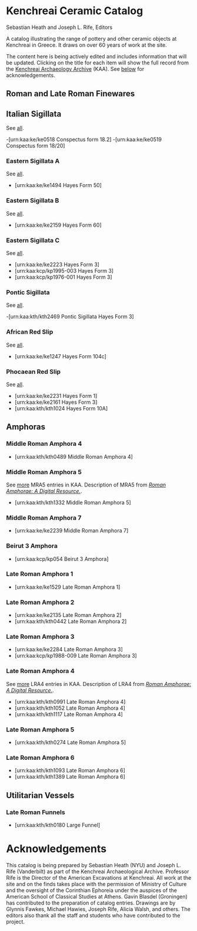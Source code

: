 # Kenchreai Ceramic Catalog
Sebastian Heath and Joseph L. Rife, Editors

A catalog illustrating the range of pottery and other ceramic objects at Kenchreai in Greece. It draws on over 60 years of work at the site.

The content here is being actively edited and includes information that will be updated. Clicking on the title for each item will show the full record from the [Kenchreai Archaeology Archive](http://kenchreai.org/kaa) (KAA). See [below](#acknowledgements) for acknowledgements.

## Roman and Late Roman Finewares

## Italian Sigillata<a id="#p-sig-it"></a>
See [all](http://kenchreai.org/kaa/typology/p-sig-it?more=true).

-[urn:kaa:ke/ke0518 Conspectus form 18.2]
-[urn:kaa:ke/ke0519 Conspectus form 18/20]

### Eastern Sigillata A<a id="#p-esa"></a>
See [all](http://kenchreai.org/kaa/typology/p-esa?more=true).

- [urn:kaa:ke/ke1494 Hayes Form 50]

### Eastern Sigillata B<a id="#p-esb"></a>
See [all](http://kenchreai.org/kaa/typology/p-esb?more=true).

- [urn:kaa:ke/ke2159 Hayes Form 60]

### Eastern Sigillata C<a id="#p-esc"></a>
See [all](http://kenchreai.org/kaa/typology/p-esc?more=true).

- [urn:kaa:ke/ke2223 Hayes Form 3]
- [urn:kaa:kcp/kp1995-003 Hayes Form 3]
- [urn:kaa:kcp/kp1976-001 Hayes Form 3]

### Pontic Sigillata
See [all](http://kenchreai.org/kaa/typology/p-sig-pontic?more=true).

-[urn:kaa:kth/kth2469 Pontic Sigillata Hayes Form 3]

### African Red Slip
See [all](http://kenchreai.org/kaa/typology/p-ars?more=true).

- [urn:kaa:ke/ke1247 Hayes Form 104c]

### Phocaean Red Slip
See [all](http://kenchreai.org/kaa/typology/p-ars?more=true).

- [urn:kaa:ke/ke2231 Hayes Form 1]
- [urn:kaa:ke/ke2161 Hayes Form 3]
- [urn:kaa:kth/kth1024 Hayes Form 10A]

## Amphoras

### Middle Roman Amphora 4

- [urn:kaa:kth/kth0489 Middle Roman Amphora 4]

### Middle Roman Amphora 5
See [more](http://kenchreai.org/kaa/typology/p-mra-5) MRA5 entries in KAA. Description of MRA5 from [*Roman Amphorae: A Digital Resource.*](https://archaeologydataservice.ac.uk/archives/view/amphora_ahrb_2005/details.cfm?id=255).

- [urn:kaa:kth/kth1332 Middle Roman Amphora 5]

### Middle Roman Amphora 7
- [urn:kaa:ke/ke2239 Middle Roman Amphora 7]

### Beirut 3 Amphora
- [urn:kaa:kcp/kp054 Beirut 3 Amphora]

### Late Roman Amphora 1
- [urn:kaa:ke/ke1529 Late Roman Amphora 1]

### Late Roman Amphora 2

- [urn:kaa:ke/ke2135 Late Roman Amphora 2]
- [urn:kaa:kth/kth0442 Late Roman Amphora 2]

### Late Roman Amphora 3

- [urn:kaa:ke/ke2284 Late Roman Amphora 3]
- [urn:kaa:kcp/kp1988-009 Late Roman Amphora 3]

### Late Roman Amphora 4
See [more](http://kenchreai.org/kaa/typology/p-lra-4) LRA4 entries in KAA. Description of LRA4 from [*Roman Amphorae: A Digital Resource.*](https://archaeologydataservice.ac.uk/archives/view/amphora_ahrb_2005/details.cfm?id=16).

- [urn:kaa:kth/kth0991 Late Roman Amphora 4]
- [urn:kaa:kth/kth1052 Late Roman Amphora 4]
- [urn:kaa:kth/kth1117 Late Roman Amphora 4]

### Late Roman Amphora 5
- [urn:kaa:kth/kth0274 Late Roman Amphora 5]

### Late Roman Amphora 6

- [urn:kaa:kth/kth1093 Late Roman Amphora 6]
- [urn:kaa:kth/kth1389 Late Roman Amphora 6]

## Utilitarian Vessels

### Late Roman Funnels
- [urn:kaa:kth/kth0180 Large Funnel]


# Acknowledgements
<a id="acknowledgements"></a>This catalog is being prepared by Sebastian Heath (NYU) and Joseph L. Rife (Vanderbilt) as part of the Kenchreai Archaeological Archive. Professor Rife is the Director of the American Excavations at Kenchreai. All work at the site and on the finds takes place with the permission of Ministry of Culture and the oversight of the Corinthian Ephoreia under the auspices of the American School of Classical Studies at Athens. Gavin Blasdel (Groningen) has contributed to the preparation of catalog entries. Drawings are by Glynnis Fawkes, Michael Hawies, Joseph Rife, Alicia Walsh, and others. The editors also thank all the staff and students who have contributed to the project.
